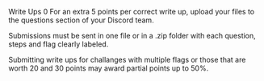 Write Ups
0
For an extra 5 points per correct write up, upload your files to the questions section of your Discord team.

Submissions must be sent in one file or in a .zip folder with each question, steps and flag clearly labeled.

Submitting write ups for challanges with multiple flags or those that are worth 20 and 30 points may award partial points up to 50%.


